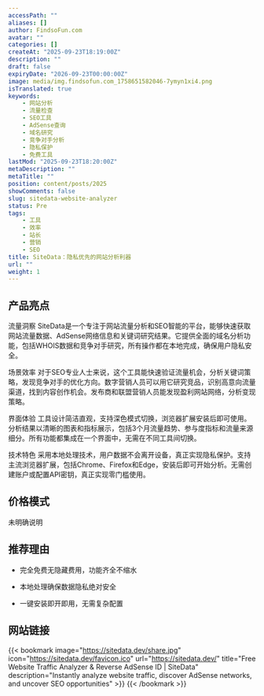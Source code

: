 ```yaml
---
accessPath: ""
aliases: []
author: FindsoFun.com
avatar: ""
categories: []
createAt: "2025-09-23T18:19:00Z"
description: ""
draft: false
expiryDate: "2026-09-23T00:00:00Z"
image: media/img.findsofun.com_1758651582046-7ymyn1xi4.png
isTranslated: true
keywords:
    - 网站分析
    - 流量检查
    - SEO工具
    - AdSense查询
    - 域名研究
    - 竞争对手分析
    - 隐私保护
    - 免费工具
lastMod: "2025-09-23T18:20:00Z"
metaDescription: ""
metaTitle: ""
position: content/posts/2025
showComments: false
slug: sitedata-website-analyzer
status: Pre
tags:
    - 工具
    - 效率
    - 站长
    - 营销
    - SEO
title: SiteData：隐私优先的网站分析利器
url: ""
weight: 1
---
```

## 产品亮点
流量洞察
SiteData是一个专注于网站流量分析和SEO智能的平台，能够快速获取网站流量数据、AdSense网络信息和关键词研究结果。它提供全面的域名分析功能，包括WHOIS数据和竞争对手研究，所有操作都在本地完成，确保用户隐私安全。

场景效率
对于SEO专业人士来说，这个工具能快速验证流量机会，分析关键词策略，发现竞争对手的优化方向。数字营销人员可以用它研究竞品，识别高意向流量渠道，找到内容创作机会。发布商和联盟营销人员能发现盈利网站网络，分析变现策略。

界面体验
工具设计简洁直观，支持深色模式切换，浏览器扩展安装后即可使用。分析结果以清晰的图表和指标展示，包括3个月流量趋势、参与度指标和流量来源细分。所有功能都集成在一个界面中，无需在不同工具间切换。

技术特色
采用本地处理技术，用户数据不会离开设备，真正实现隐私保护。支持主流浏览器扩展，包括Chrome、Firefox和Edge，安装后即可开始分析。无需创建账户或配置API密钥，真正实现零门槛使用。

## 价格模式
<!--more-->未明确说明

## 推荐理由
- 完全免费无隐藏费用，功能齐全不缩水

- 本地处理确保数据隐私绝对安全

- 一键安装即开即用，无需复杂配置

## 网站链接
{{< bookmark image="https://sitedata.dev/share.jpg" icon="https://sitedata.dev/favicon.ico" url="https://sitedata.dev/" title="Free Website Traffic Analyzer & Reverse AdSense ID | SiteData" description="Instantly analyze website traffic, discover AdSense networks, and uncover SEO opportunities" >}}
{{< /bookmark >}}

